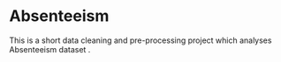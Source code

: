 # Absenteeism
This is a short data cleaning and pre-processing project which analyses Absenteeism dataset .

